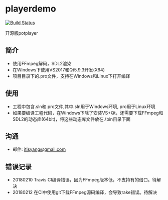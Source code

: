 # playerdemo
[![Build Status](https://travis-ci.org/itisyang/playerdemo.svg?branch=master)](https://travis-ci.org/itisyang/playerdemo)

开源版potplayer

## 简介
- 使用FFmpeg解码，SDL2渲染
- 在Windows下使用VS2017和Qt5.9.3开发(X64)
- 项目目录下的.pro文件，支持在Windows和Linux下打开编译

## 使用
- 工程中包含.sln和.pro文件,其中.sln用于Windows环境,.pro用于Linux环境
- 如果要编译工程代码，在Windows下除了安装VS+Qt，还需要下载FFmpeg和SDL2的动态库(64bit)，将这些动态库文件放在.\bin目录下面

## 沟通
- 邮件: itisyang@gmail.com

## 错误记录
- 20180210 Travis CI编译错误，因为FFmpeg版本低，不支持有的借口。待解决
- 20180212 在CI中使用git下载FFmpeg源码编译，会导致rake错误。待解决